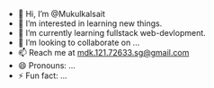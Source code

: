 - 👋 Hi, I’m @Mukulkalsait
- 👀 I’m interested in learning new things.
- 🌱 I’m currently learning fullstack web-devlopment.
- 💞️ I’m looking to collaborate on ...
- 📫 Reach me at mdk.121.72633.sg@gmail.com
- 😄 Pronouns: ...
- ⚡ Fun fact: ...

<!---
Mukulkalsait/Mukulkalsait is a ✨ special ✨ repository because its `README.md` (this file) appears on your GitHub profile.
You can click the Preview link to take a look at your changes.
--->
